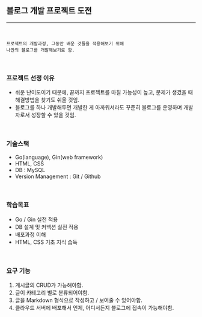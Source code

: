 ## **블로그 개발 프로젝트 도전**
---
<br/>

    프로젝트의 개발과정, 그동안 배운 것들을 적용해보기 위해
    나만의 블로그를 개발해보기로 함.
  
<br/>

### **프로젝트 선정 이유**


* 쉬운 난이도이기 때문에, 끝까지 프로젝트를 마칠 가능성이 높고, 문제가 생겼을 때 해결방법을 찾기도 쉬울 것임.
* 블로그를 하나 개발해두면 개발한 게 아까워서라도 꾸준히 블로그를 운영하며 개발자로서 성장할 수 있을 것임.

<br/>

### **기술스택**

* Go(language), Gin(web framework)
* HTML, CSS
* DB : MySQL
* Version Management : Git / Github

<br/>

### **학습목표**

* Go / Gin 실전 적용
* DB 설계 및 커넥션 실전 적용
* 배포과정 이해
* HTML, CSS 기초 지식 습득

<br/>

### **요구 기능**

1. 게시글의 CRUD가 가능해야함.
2. 글이 카테고리 별로 분류되어야함.
3. 글을 Markdown 형식으로 작성하고 / 보여줄 수 있어야함.
4. 클라우드 서버에 배포해서 언제, 어디서든지 블로그에 접속이 가능해야함.
